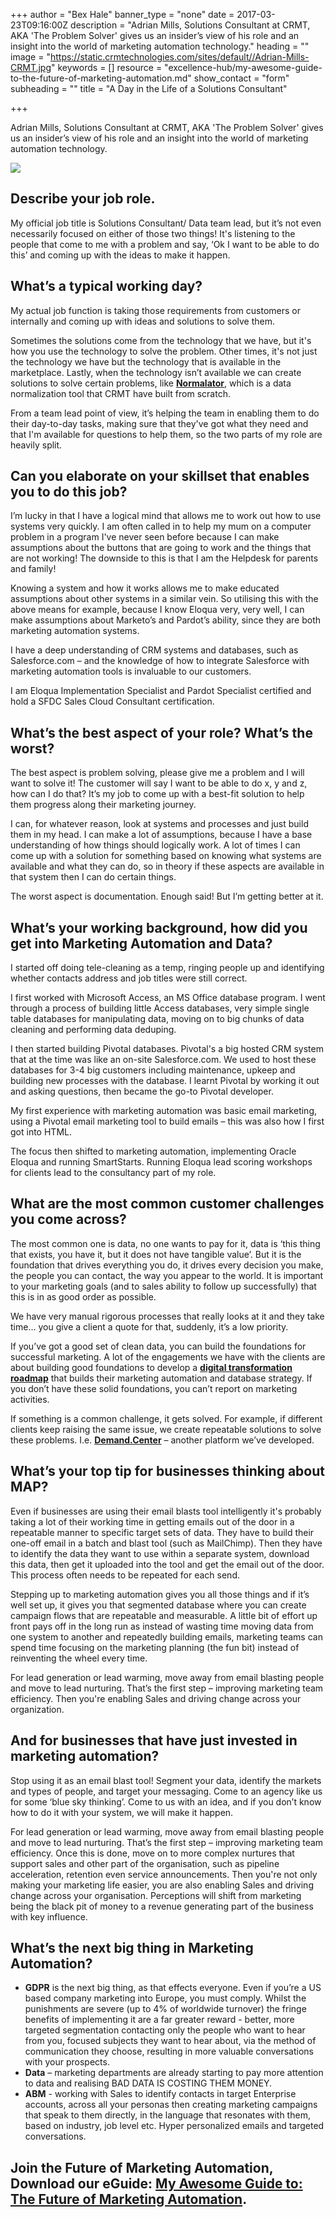 +++
author = "Bex Hale"
banner_type = "none"
date = 2017-03-23T09:16:00Z
description = "Adrian Mills, Solutions Consultant at CRMT, AKA 'The Problem Solver' gives us an insider’s view of his role and an insight into the world of marketing automation technology."
heading = ""
image = "https://static.crmtechnologies.com/sites/default//Adrian-Mills-CRMT.jpg"
keywords = []
resource = "excellence-hub/my-awesome-guide-to-the-future-of-marketing-automation.md"
show_contact = "form"
subheading = ""
title = "A Day in the Life of a Solutions Consultant"

+++

Adrian Mills, Solutions Consultant at CRMT, AKA 'The Problem Solver' gives us an insider’s view of his role and an insight into the world of marketing automation technology.

![](/sites/default/files/Adrian-Mills-CRMT.jpg)

## Describe your job role.

My official job title is Solutions Consultant/ Data team lead, but it’s not even necessarily focused on either of those two things! It's listening to the people that come to me with a problem and say, ‘Ok I want to be able to do this’ and coming up with the ideas to make it happen.

## What’s a typical working day?

My actual job function is taking those requirements from customers or internally and coming up with ideas and solutions to solve them.

Sometimes the solutions come from the technology that we have, but it's how you use the technology to solve the problem. Other times, it's not just the technology we have but the technology that is available in the marketplace. Lastly, when the technology isn’t available we can create solutions to solve certain problems, like [**Normalator**](https://www.crmtechnologies.com/normalator), which is a data normalization tool that CRMT have built from scratch.

From a team lead point of view, it’s helping the team in enabling them to do their day-to-day tasks, making sure that they've got what they need and that I'm available for questions to help them, so the two parts of my role are heavily split.

## Can you elaborate on your skillset that enables you to do this job?

I’m lucky in that I have a logical mind that allows me to work out how to use systems very quickly. I am often called in to help my mum on a computer problem in a program I've never seen before because I can make assumptions about the buttons that are going to work and the things that are not working! The downside to this is that I am the Helpdesk for parents and family!

Knowing a system and how it works allows me to make educated assumptions about other systems in a similar vein. So utilising this with the above means for example, because I know Eloqua very, very well, I can make assumptions about Marketo’s and Pardot’s ability, since they are both marketing automation systems.

I have a deep understanding of CRM systems and databases, such as Salesforce.com – and the knowledge of how to integrate Salesforce with marketing automation tools is invaluable to our customers.

I am Eloqua Implementation Specialist and Pardot Specialist certified and hold a SFDC Sales Cloud Consultant certification.

## What’s the best aspect of your role? What’s the worst?

The best aspect is problem solving, please give me a problem and I will want to solve it! The customer will say I want to be able to do x, y and z, how can I do that? It’s my job to come up with a best-fit solution to help them progress along their marketing journey.

I can, for whatever reason, look at systems and processes and just build them in my head. I can make a lot of assumptions, because I have a base understanding of how things should logically work. A lot of times I can come up with a solution for something based on knowing what systems are available and what they can do, so in theory if these aspects are available in that system then I can do certain things.

The worst aspect is documentation. Enough said! But I’m getting better at it.

## What’s your working background, how did you get into Marketing Automation and Data?

I started off doing tele-cleaning as a temp, ringing people up and identifying whether contacts address and job titles were still correct.

I first worked with Microsoft Access, an MS Office database program. I went through a process of building little Access databases, very simple single table databases for manipulating data, moving on to big chunks of data cleaning and performing data deduping.

I then started building Pivotal databases. Pivotal's a big hosted CRM system that at the time was like an on-site Salesforce.com. We used to host these databases for 3-4 big customers including maintenance, upkeep and building new processes with the database. I learnt Pivotal by working it out and asking questions, then became the go-to Pivotal developer.

My first experience with marketing automation was basic email marketing, using a Pivotal email marketing tool to build emails – this was also how I first got into HTML.

The focus then shifted to marketing automation, implementing Oracle Eloqua and running SmartStarts. Running Eloqua lead scoring workshops for clients lead to the consultancy part of my role.

## What are the most common customer challenges you come across?

The most common one is data, no one wants to pay for it, data is ‘this thing that exists, you have it, but it does not have tangible value’. But it is the foundation that drives everything you do, it drives every decision you make, the people you can contact, the way you appear to the world. It is important to your marketing goals (and to sales ability to follow up successfully) that this is in as good order as possible.

We have very manual rigorous processes that really looks at it and they take time… you give a client a quote for that, suddenly, it’s a low priority.

If you’ve got a good set of clean data, you can build the foundations for successful marketing. A lot of the engagements we have with the clients are about building good foundations to develop a [**digital transformation roadmap**](https://www.crmtechnologies.com/how-we-work) that builds their marketing automation and database strategy. If you don’t have these solid foundations, you can’t report on marketing activities.

If something is a common challenge, it gets solved. For example, if different clients keep raising the same issue, we create repeatable solutions to solve these problems. I.e. [**Demand.Center**](https://www.crmtechnologies.com/demand-center) – another platform we’ve developed.

## What’s your top tip for businesses thinking about MAP?

Even if businesses are using their email blasts tool intelligently it's probably taking a lot of their working time in getting emails out of the door in a repeatable manner to specific target sets of data. They have to build their one-off email in a batch and blast tool (such as MailChimp). Then they have to identify the data they want to use within a separate system, download this data, then get it uploaded into the tool and get the email out of the door. This process often needs to be repeated for each send.

Stepping up to marketing automation gives you all those things and if it’s well set up, it gives you that segmented database where you can create campaign flows that are repeatable and measurable. A little bit of effort up front pays off in the long run as instead of wasting time moving data from one system to another and repeatedly building emails, marketing teams can spend time focusing on the marketing planning (the fun bit) instead of reinventing the wheel every time.

For lead generation or lead warming, move away from email blasting people and move to lead nurturing. That’s the first step – improving marketing team efficiency. Then you're enabling Sales and driving change across your organization.

## And for businesses that have just invested in marketing automation?

Stop using it as an email blast tool! Segment your data, identify the markets and types of people, and target your messaging. Come to an agency like us for some ‘blue sky thinking’. Come to us with an idea, and if you don’t know how to do it with your system, we will make it happen.

For lead generation or lead warming, move away from email blasting people and move to lead nurturing. That’s the first step – improving marketing team efficiency. Once this is done, move on to more complex nurtures that support sales and other part of the organisation, such as pipeline acceleration, retention even service announcements. Then you're not only making your marketing life easier, you are also enabling Sales and driving change across your organisation. Perceptions will shift from marketing being the black pit of money to a revenue generating part of the business with key influence.

## What’s the next big thing in Marketing Automation?

*   **GDPR** is the next big thing, as that effects everyone. Even if you’re a US based company marketing into Europe, you must comply. Whilst the punishments are severe (up to 4% of worldwide turnover) the fringe benefits of implementing it are a far greater reward - better, more targeted segmentation contacting only the people who want to hear from you, focused subjects they want to hear about, via the method of communication they choose, resulting in more valuable conversations with your prospects.
*   **Data** – marketing departments are already starting to pay more attention to data and realising BAD DATA IS COSTING THEM MONEY.
*   **ABM** - working with Sales to identify contacts in target Enterprise accounts, across all your personas then creating marketing campaigns that speak to them directly, in the language that resonates with them, based on industry, job level etc. Hyper personalized emails and targeted conversations.

## Join the Future of Marketing Automation, Download our eGuide: [My Awesome Guide to: The Future of Marketing Automation](http://interact.crmtechnologies.com/my-awesome-guide-to-the-future-of-marketing-automation).